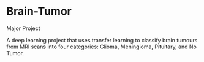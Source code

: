 # Brain-Tumor
Major Project

A deep learning project that uses transfer learning to classify brain tumours from MRI scans into four categories: Glioma, Meningioma, Pituitary, and No Tumor.
